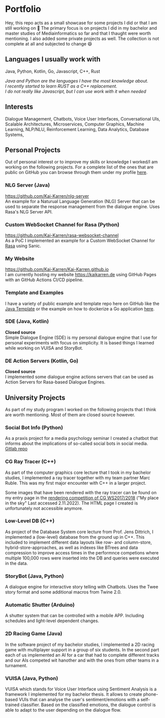 # Portfolio

Hey, this repo acts as a small showcase for some projects I did or that I am still working on 🙂
The primary focus is on projects I did in my bachelor and master studies of Mediainformatics so far and that I thaught were worth mentioning. 
I also added some private projects as well. The collection is not complete at all and subjected to change 😄

## Languages I usually work with
Java, Python, Kotlin, Go, Javascript, C++, Rust </br>

_Java and Python are the languages I have the most knowledge about._<br>
_I recently started to learn RUST as a C++ replacement._ <br>
_I do not really like Javascript, but I can use work with it when needed_ <br>

## Interests
Dialogue Management, Chatbots, Voice User Interfaces, Conversational UIs, Scalable Architectures, Microservices, Computer Graphics, Machine Learning, NLP/NLU, Reinforcement Learning, Data Analytics, Database Systems,

## Personal Projects
Out of personal interest or to improve my skills or knowledge I worked/I am working on the following projects.
For a complete list of the ones that are public on GitHub you can browse through them under my profile [here](https://github.com/Kai-Karren).

### NLG Server (Java)
https://github.com/Kai-Karren/nlg-server </br>
An example for a Naturual Language Generation (NLG) Server that can be used to separate the response management from the dialogue engine.
Uses Rasa's NLG Server API.

### Custom WebSocket Channel for Rasa (Python)
https://github.com/Kai-Karren/rasa-websocket-channel <br>
As a PoC I implemented an example for a Custom WebSocket Channel for [Rasa](https://rasa.com) using Sanic. 

### My Website
https://github.com/Kai-Karren/Kai-Karren.github.io <br>
I am currently hosting my website https://kaikarren.de using GitHub Pages with an GitHub Actions CI/CD pipeline. 

### Template and Examples
I have a variety of public example and template repo here on GitHub like the [Java Template](https://github.com/Kai-Karren/java-template) or
the example on how to dockerize a Go application [here](https://github.com/Kai-Karren/go-docker-container-example).

### SDE (Java, Kotlin)
**Closed source**</br>
Simple Dialogue Engine (SDE) is my personal dialogue engine that I use for personal experiments with focus on simplicity. It is based things I learned while working on VUISA and StoryBot.

### DE Action Servers (Kotlin, Go)
**Closed source**</br>
I implemented some dialogue engine actions servers that can be used as Action Servers for Rasa-based Dialogue Engines.

## University Projects
As part of my study program I worked on the following projects that I think are worth mentioning.
Most of them are closed source however.

### Social Bot Info (Python)

As a praxis project for a media psychology seminar I created a chatbot that informs about the implications of so-called social bots in social media.
[Gitlab repo](https://gitlab.com/KaiKarren/social-bot-info)

### CG Ray Tracer (C++)
As part of the computer graphics core lecture that I took in my bachelor studies, I implemented a ray tracer together with my team partner Marc Ruble.
This was my first major encounter with C++ in a larger project. 

Some images that have been rendered with the ray tracer can be found on my entry page in the [rendering competition of CG WS2017/2018](https://graphics.cg.uni-saarland.de/courses/cg1-2017/) ("My place in the sky" Last accessed 2.11.2022). The HTML page I created is unfortunately not
accessible anymore.

### Low-Level DB (C++)
As project of the Database System core lecture from Prof. Jens Dittrich, I implemented a (low-level) database from the ground up in C++. This included to implement different data layouts like row- and column-store, hybrid-store-approaches, as well as indexes like BTrees and data compression to improve access times in the performnce competions where multiple 100,000 rows were inserted into the DB and queries were executed in the data.

### StoryBot (Java, Python)
A dialogue engine for interactive story telling with Chatbots. Uses the Twee story format and some additional macros from Twine 2.0.

### Automatic Shutter (Arduino)
A shutter system that can be controlled with a mobile APP. Including schedules and light-level dependent changes.

### 2D Racing Game (Java)
In the software project of my bachelor studies, I implemented a 2D racing game with multiplayer support in a group of six students. In the second part each of us implemented an AI for a car that had to complete different tracks and our AIs competed wit hanother and with the ones from other teams in a turnament.

### VUISA (Java, Python)
VUISA which stands for Voice User Interface using Sentiment Analysis is a framework I implemented for my bachelor thesis. It allows to create phone-based VUIs that can analyse the user's sentiment/emotions with a self-trained classifier. Based on the classified emotions, the dialogue control is able to adapt to the user depending on the dialogue flow.
